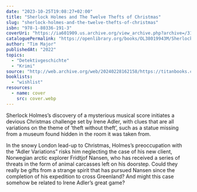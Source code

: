 ```yaml
---
date: "2023-10-25T19:08:27+02:00"
title: "Sherlock Holmes and The Twelve Thefts of Christmas"
slug: "sherlock-holmes-and-the-twelve-thefts-of-christmas"
isbn: "978-1-80336-191-3"
coverUri: "https://ia601909.us.archive.org/view_archive.php?archive=/31/items/l_covers_0013/l_covers_0013_00.zip&file=0013007306-L.jpg"
cataloguePermalink: "https://openlibrary.org/books/OL38019943M/Sherlock_Holmes_and_The_Twelve_Thefts_of_Christmas"
author: "Tim Major"
publishedAt: "2022"
topics:
  - "Detektivgeschichte"
  - "Krimi"
source: "http://web.archive.org/web/20240228162158/https://titanbooks.com/71135-sherlock-holmes-and-the-twelve-thefts-of-christmas/"
booklists:
  - "wishlist"
resources:
  - name: cover
    src: cover.webp
---
```

Sherlock Holmes’s discovery of a mysterious musical score initiates a devious 
Christmas challenge set by Irene Adler, with clues that are all variations on 
the theme of ‘theft without theft’, such as a statue missing from a museum found 
hidden in the room it was taken from.

In the snowy London lead-up to Christmas, Holmes’s preoccupation with the “Adler 
Variations” risks him neglecting the case of his new client, Norwegian arctic 
explorer Fridtjof Nansen, who has received a series of threats in the form of 
animal carcasses left on his doorstep. Could they really be gifts from a strange 
spirit that has pursued Nansen since the completion of his expedition to cross 
Greenland? And might this case somehow be related to Irene Adler’s great game?
